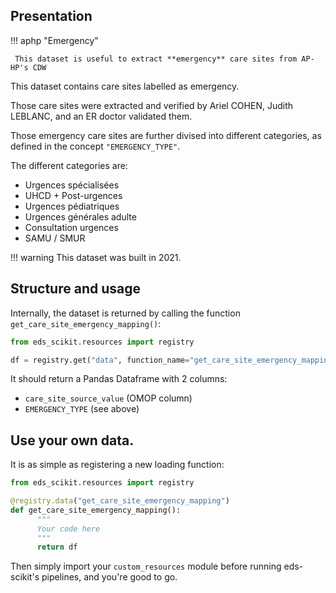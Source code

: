 ## Presentation

!!! aphp "Emergency"

     This dataset is useful to extract **emergency** care sites from AP-HP's CDW

This dataset contains care sites labelled as emergency.

Those care sites were extracted and verified by  Ariel COHEN,
Judith LEBLANC, and an ER doctor validated them.

Those emergency care sites are further divised into different categories,
as defined in the concept `"EMERGENCY_TYPE"`.

The different categories are:

- Urgences spécialisées
- UHCD + Post-urgences
- Urgences pédiatriques
- Urgences générales adulte
- Consultation urgences
- SAMU / SMUR

!!! warning
      This dataset was built in 2021.


## Structure and usage

Internally, the dataset is returned by calling the function `get_care_site_emergency_mapping()`:

```python
from eds_scikit.resources import registry

df = registry.get("data", function_name="get_care_site_emergency_mapping")()
```

It should return a Pandas Dataframe with 2 columns:

- `care_site_source_value` (OMOP column)
- `EMERGENCY_TYPE` (see above)

## Use your own data.

It is as simple as registering a new loading function:

```python title="custom_resources.py"
from eds_scikit.resources import registry

@registry.data("get_care_site_emergency_mapping")
def get_care_site_emergency_mapping():
      """
      Your code here
      """
      return df
```

Then simply import your `custom_resources` module before running eds-scikit's pipelines, and you're good to go.
